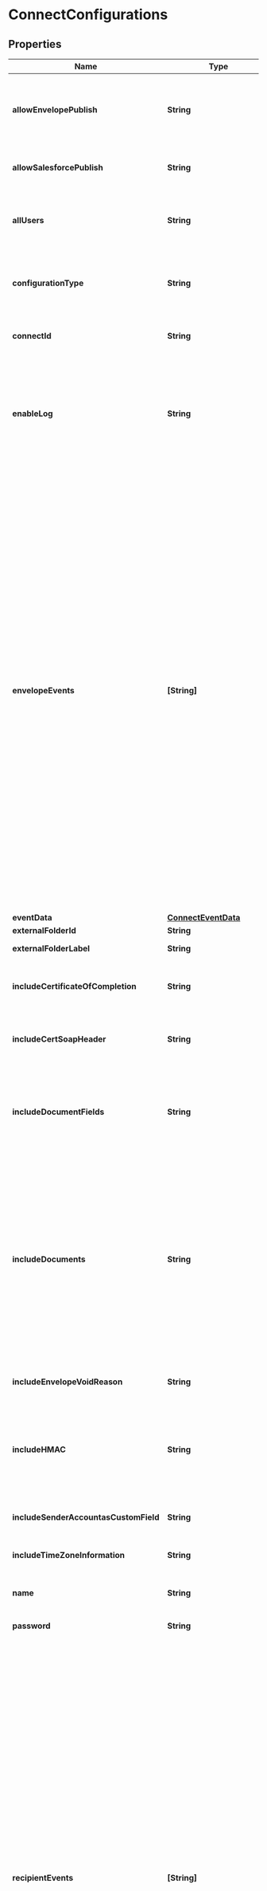 # ConnectConfigurations

## Properties
Name | Type | Description | Notes
------------ | ------------- | ------------- | -------------
**allowEnvelopePublish** | **String** | When set to **true**, data is sent to the urlToPublishTo web address. This option can be set to false to stop sending data while maintaining the Connect configuration information. | [optional] 
**allowSalesforcePublish** | **String** | When set to **true**  (default), DocuSign sends data to the designated Salesforce account through Connect. | [optional] 
**allUsers** | **String** | When set to **true**, the tracked envelope and recipient events for all users, including users that are added a later time, are sent through Connect. | [optional] 
**configurationType** | **String** | If you are using merge fields, this property specifies the type of the merge field. The only supported value is &#x60;salesforce&#x60;. | [optional] 
**connectId** | **String** | The DocuSign-generated ID for the Connect configuration. This property is read only. | [optional] 
**enableLog** | **String** | When set to **true**, Connect logging is turned on. We recommend that you enable this functionality, which helps you troubleshoot any issues.   You can have a maximum of 100 active logs in your account. You can view the entries in active logs in the **Logs** tab in the console. | [optional] 
**envelopeEvents** | **[String]** | An array of strings that lists envelope-related events to track through Connect. The possible event values are:   - &#x60;sent&#x60;: An envelope has the status &#x60;sent&#x60; in the following scenarios:    - When the envelope has been sent to recipients.    - When using remote signing, this event is triggered when the email notification with a link to the documents is sent to at least one recipient.    - When using embedded signing, this event is triggered when the link is ready for the recipient to sign the envelope.     An envelope remains in this state until all recipients have viewed or taken action on the envelope.  - &#x60;delivered&#x60;: This status is triggered when all recipients have opened the envelope, selected the **Continue** button in the interface, and viewed the documents. - &#x60;completed&#x60;: This status is triggered when all recipients have completed their assigned actions on an envelope. - &#x60;declined&#x60;: This status is triggered when a recipient has declined to sign the envelope. - &#x60;voided&#x60;: The voided status indicates that the sender has voided the envelope.  **Note**: In previous versions of the API, this value was a single comma-separated string.  | [optional] 
**eventData** | [**ConnectEventData**](ConnectEventData.md) |  | [optional] 
**externalFolderId** | **String** | The id of an external folder. | [optional] 
**externalFolderLabel** | **String** | The label for an external folder. | [optional] 
**includeCertificateOfCompletion** | **String** | When set to **true**, the Connect Service includes the Certificate of Completion with completed envelopes.  | [optional] 
**includeCertSoapHeader** | **String** | When set to **true**, a certificate for a SOAP header is included in messages sent through Connect. | [optional] 
**includeDocumentFields** | **String** | When set to **true**, the Document Fields associated with the envelope&#39;s documents are included in the notification messages. Document Fields are optional custom name-value pairs added to documents using the API.  | [optional] 
**includeDocuments** | **String** | When set to **true**, Connect attaches the envelope documents to the XML payloads of your event notification messages.  **Note**: Consider resources and scaling when adding documents to your event payloads. Documents attached to these messages are sent in base64 XML element nodes, which are larger than binary document data. This can significantly increase your payload size, opening up windows for failure. If you include documents, you must build your application to scale in these situations.  | [optional] 
**includeEnvelopeVoidReason** | **String** | When set to **true**, Connect will include the voidedReason for voided envelopes. | [optional] 
**includeHMAC** | **String** | When set to **true**, a Hash-based Message Authentication Code (HMAC) signature is included in messages sent through Connect. For more information, see [Using HMAC Security with DocuSign Connect](https://developers.docusign.com/esign-rest-api/guides/connect-hmac). | [optional] 
**includeSenderAccountasCustomField** | **String** | When set to **true**, Connect will include the sender account as Custom Field in the data. | [optional] 
**includeTimeZoneInformation** | **String** | When set to **true**, Connect will include the envelope time zone information. | [optional] 
**name** | **String** | The name of the Connect configuration. The name helps identify the configuration in the list. | [optional] 
**password** | **String** | The user&#39;s encrypted password hash. | [optional] 
**recipientEvents** | **[String]** | An array of strings that lists of recipient-related events that trigger a notification to your webhook Connect listener. The possible event values are:  - &#x60;sent&#x60;: If a recipient type is set to receive an email notification to take action on an envelope, the recipient status is set to &#x60;sent&#x60; upon delivery of the email. - &#x60;delivered&#x60;: The recipient has viewed the documents in the envelope. This recipient status does not indicate email delivery of the documents in the envelope. - &#x60;completed&#x60;: The recipient has completed their assigned actions on an envelope. - &#x60;declined&#x60;: The recipient has declined to sign a document in the envelope. - &#x60;authenticationfailed&#x60;: At least one signer has failed the authentication check on the document. If this occurs, you have two options:    - Send a reminder to the recipients, which provides the signer with another chance to access and pass the authentication.    - Correct the document and modify the authentication setting. - &#x60;autoresponded&#x60;: The recipient&#39;s email system sent back an automatic response. This status is only used when **Send-on-behalf-of** is turned off for the account.  **Note**: In previous versions of the API, this value was a single comma-separated string.  | [optional] 
**requireMutualTls** | **String** | When set to **true**, [Mutual TLS](https://developers.docusign.com/esign-rest-api/guides/mutual-tls-intro) authentication is enabled. | [optional] 
**requiresAcknowledgement** | **String** | When set to **true**, event delivery acknowledgements are enabled for your Connect configuration.  DocuSign Connect awaits a valid 200 response from your application acknowledging that it received a message. If you do not acknowledge receiving an event notification message within 100 seconds, DocuSign treats the message as a failure and places it into a failure queue. It is imperative that you acknowledge successful receipt of Connect events as they occur by sending a 200 event back.  #### When set to **true** and Send Individual Messages (SIM) mode is activated  If the HTTP status response to a notification message is not in the range of 200-299, then the message delivery failed, and the configuration is marked as down.  The message will be queued and retried once per day. While a Connect configuration is marked down, subsequent notifications will not be tried. Instead they will be immediately queued with the reason &#x60;Pending&#x60;. When a message succeeds, all queued messages for the configuration will be tried immediately, in order.  There is a maximum of ten retries. Alternately, you can use **Republish Connect Information** to manually republish the notification.  #### When set to **true** and SIM mode is not activated  If the HTTP Status response to a notification message is not in the range of 200-299,  then the message delivery failed, and the message is queued.  The message will be retried after at least a day the next time a subsequent message is successfully sent to this configuration (subscription).  Subsequent notifications will be tried when they occur. There is a maximum of ten retries. Alternately, you can use **Republish Connect Information** to manually republish the notification.  #### When set to **false**  When &#x60;requiresAcknowledgement&#x60; is set to **false** and you do not acknowledge receiving an event notification message within 100 seconds, DocuSign treats the message as a failure and determines that the server is unavailable. It does not retry to send the notification message, and you must handle the failure manually.   | [optional] 
**salesforceApiVersion** | **String** | The version of the Salesforce API that you are using. | [optional] 
**salesforceAuthcode** | **String** |  | [optional] 
**salesforceCallBackUrl** | **String** |  | [optional] 
**salesforceDocumentsAsContentFiles** | **String** | When set to **true**, DocuSign can use documents in your Salesforce account for sending and signing. | [optional] 
**senderOverride** | **String** |  | [optional] 
**senderSelectableItems** | **[String]** | This property sets the items that are available for selection when adding or editing Connect objects.  | [optional] 
**sfObjects** | [ConnectSalesforceObject] | An array of Salesforce objects. | [optional] 
**signMessageWithX509Certificate** | **String** | When set to **true**, Mutual TLS will be enabled for notifications. Mutual TLS must be initiated by the listener (the customer&#39;s web server) during the TLS handshake protocol.  | [optional] 
**soapNamespace** | **String** | The namespace of the SOAP interface.  **Note**: If &#x60;useSoapInterface&#x60; is set to **true**, you must set this value. | [optional] 
**urlToPublishTo** | **String** | The endpoint to which Connect should send webhook notification messages via an HTTPS POST request. The URL must start with &#x60;https&#x60;. The customer&#39;s web server must use an SSL/TLS certificate whose CA is in the Microsoft list of trusted CAs. Self-signed certificates are not acceptable, but you can use free certificates from Let&#39;s Encrypt. | [optional] 
**userIds** | **[String]** | A comma-separated list of userIds. This sets the users associated with the tracked envelope and recipient events. When a tracked event occurs for a set user, the a notification message is sent to your Connect listener.  **Note**: If allUsers is set to &#x60;false&#x60; then you must provide a list of user ids. | [optional] 
**userName** | **String** | The name of the user. | [optional] 
**useSoapInterface** | **String** | When set to **true**, indicates that the &#x60;urlToPublishTo&#x60; property contains a SOAP endpoint. | [optional] 

[[Back to Model list]](../README.md#documentation-for-models) [[Back to API list]](../README.md#documentation-for-api-endpoints) [[Back to README]](../README.md)


